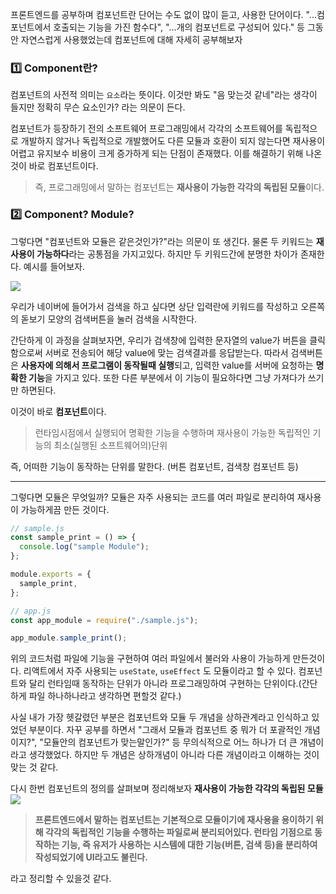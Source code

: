 프론트엔드를 공부하며 컴포넌트란 단어는 수도 없이 많이 듣고, 사용한 단어이다.
"...컴포넌트에서 호출되는 기능을 가진 함수다", "...개의 컴포넌트로 구성되어 있다." 등 그동안 자연스럽게 사용했었는데 컴포넌트에 대해 자세히 공부해보자

### 1️⃣ Component란?

컴포넌트의 사전적 의미는 `요소`라는 뜻이다. 이것만 봐도 "음 맞는것 같네"라는 생각이 들지만 정확히 무슨 요소인가? 라는 의문이 든다.

컴포넌트가 등장하기 전의 소프트웨어 프로그래밍에서 각각의 소프트웨어를 독립적으로 개발하지 않거나 독립적으로 개발했어도 다른 모듈과 호환이 되지 않는다면 재사용이 어렵고 유지보수 비용이 크게 증가하게 되는 단점이 존재했다.
이를 해결하기 위해 나온것이 바로 컴포넌트이다.

> 즉, 프로그래밍에서 말하는 컴포넌트는 **재사용이 가능한 각각의 독립된 모듈**이다.

### 2️⃣ Component? Module?

그렇다면 "컴포넌트와 모듈은 같은것인가?"라는 의문이 또 생긴다.
물론 두 키워드는 **재사용이 가능하다**라는 공통점을 가지고있다. 하지만 두 키워드간에 분명한 차이가 존재한다.
예시를 들어보자.

![](https://velog.velcdn.com/images/cnffjd95/post/084c0eb5-c732-41a9-9e3c-291520351c63/image.png)

우리가 네이버에 들어가서 검색을 하고 싶다면 상단 입력란에 키워드를 작성하고 오른쪽의 돋보기 모양의 검색버튼을 눌러 검색을 시작한다.

간단하게 이 과정을 살펴보자면, 우리가 검색창에 입력한 문자열의 value가 버튼을 클릭함으로써 서버로 전송되어 해당 value에 맞는 검색결과를 응답받는다.
따라서 검색버튼은 **사용자에 의해서 프로그램이 동작될때 실행**되고, 입력한 value를 서버에 요청하는 **명확한 기능**을 가지고 있다. 또한 다른 부분에서 이 기능이 필요하다면 그냥 가져다가 쓰기만 하면된다.

이것이 바로 **컴포넌트**이다.

> 런타임시점에서 실행되어 명확한 기능을 수행하며 재사용이 가능한 독립적인 기능의 최소(실행된 소프트웨어의)단위

즉, 어떠한 기능이 동작하는 단위를 말한다. (버튼 컴포넌트, 검색창 컴포넌트 등)

---

그렇다면 모듈은 무엇일까?
모듈은 자주 사용되는 코드를 여러 파일로 분리하여 재사용이 가능하게끔 만든 것이다.

```javascript
// sample.js
const sample_print = () => {
  console.log("sample Module");
};

module.exports = {
  sample_print,
};

// app.js
const app_module = require("./sample.js");

app_module.sample_print();
```

위의 코드처럼 파일에 기능을 구현하여 여러 파일에서 불러와 사용이 가능하게 만든것이다.
리액트에서 자주 사용되는 `useState`, `useEffect` 도 모듈이라고 할 수 있다.
컴포넌트와 달리 런타임때 동작하는 단위가 아니라 프로그래밍하여 구현하는 단위이다.(간단하게 파일 하나하나라고 생각하면 편할것 같다.)

사실 내가 가장 헷갈렸던 부분은 컴포넌트와 모듈 두 개념을 상하관계라고 인식하고 있었던 부분이다.
자꾸 공부를 하면서 "그래서 모듈과 컴포넌트 중 뭐가 더 포괄적인 개념이지?", "모듈안의 컴포넌트가 맞는말인가?" 등 무의식적으로 어느 하나가 더 큰 개념이라고 생각했었다.
하지만 두 개념은 상하개념이 아니라 다른 개념이라고 이해하는 것이 맞는 것 같다.

다시 한번 컴포넌트의 정의를 살펴보며 정리해보자
**재사용이 가능한 각각의 독립된 모듈**
![](https://velog.velcdn.com/images/cnffjd95/post/76af824f-7ee2-4e9c-b186-0c53915aaa06/image.png)

> **프론트엔드에서 말하는 컴포넌트는 기본적으로 모듈이기에 재사용을 용이하기 위해 각각의 독립적인 기능을 수행하는 파일로써 분리되어있다.
> 런타임 기점으로 동작하는 기능, 즉 유저가 사용하는 시스템에 대한 기능(버튼, 검색 등)을 분리하여 작성되었기에 UI라고도 불린다.**

라고 정리할 수 있을것 같다.
